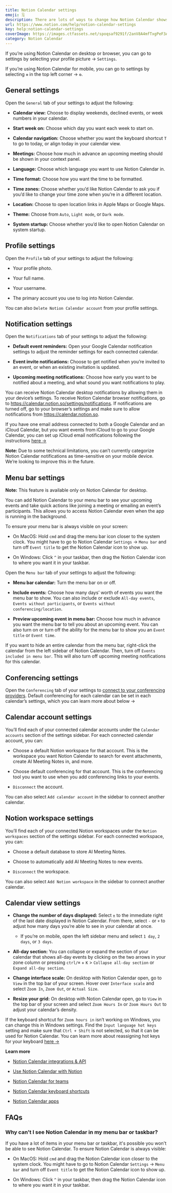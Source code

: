 ```yaml
---
title: Notion Calendar settings
emoji: 🗓️
description: There are lots of ways to change how Notion Calendar shows and reminds you about meetings 🗓️
url: https://www.notion.com/help/notion-calendar-settings
key: help:notion-calendar-settings
coverImage: https://images.ctfassets.net/spoqsaf9291f/2anV8A4mfTxgPeF3A5fWrw/ab5e253d2fa94bbd4562b46d9eed4e54/notion-calendar-settings.png
category: Notion Calendar
---
```


If you’re using Notion Calendar on desktop or browser, you can go to settings by selecting your profile picture → `Settings`.

If you’re using Notion Calendar for mobile, you can go to settings by selecting `≡` in the top left corner → `⚙️`.

## General settings

Open the `General` tab of your settings to adjust the following:

* **Calendar view:** Choose to display weekends, declined events, or week numbers in your calendar.

* **Start week on:** Choose which day you want each week to start on.

* **Calendar navigation:** Choose whether you want the keyboard shortcut `T` to go to today, or align today in your calendar view.

* **Meetings:** Choose how much in advance an upcoming meeting should be shown in your context panel.

* **Language:** Choose which language you want to use Notion Calendar in.

* **Time format:** Choose how you want the time to be formatted.

* **Time zones:** Choose whether you’d like Notion Calendar to ask you if you’d like to change your time zone when you’re in a different location.

* **Location:** Choose to open location links in Apple Maps or Google Maps.

* **Theme:** Choose from `Auto`, `Light mode`, or `Dark mode`.

* **System startup:** Choose whether you’d like to open Notion Calendar on system startup.

## Profile settings

Open the `Profile` tab of your settings to adjust the following:

* Your profile photo.

* Your full name.

* Your username.

* The primary account you use to log into Notion Calendar.

You can also `Delete Notion Calendar account` from your profile settings.

## Notification settings

Open the `Notifications` tab of your settings to adjust the following:

* **Default event reminders:** Open your Google Calendar notification settings to adjust the reminder settings for each connected calendar.

* **Event invite notifications:** Choose to get notified when you’re invited to an event, or when an existing invitation is updated.

* **Upcoming meeting notifications:** Choose how early you want to be notified about a meeting, and what sound you want notifications to play.

You can receive Notion Calendar desktop notifications by allowing them in your device’s settings. To receive Notion Calendar browser notifications, go to <https://calendar.notion.so/settings/notifications>. If notifications are turned off, go to your browser’s settings and make sure to allow notifications from <https://calendar.notion.so>.

If you have one email address connected to both a Google Calendar and an iCloud Calendar, but you want events from iCloud to go to your Google Calendar, you can set up iCloud email notifications following the instructions [here →](https://support.apple.com/guide/icloud/receive-emails-updates-shared-calendars-mm8074582205/icloud)

**Note:&#x20;**&#x44;ue to some technical limitations, you can’t currently categorize Notion Calendar notifications as time-sensitive on your mobile device. We’re looking to improve this in the future.

## Menu bar settings

**Note:** This feature is available only on Notion Calendar for desktop.

You can add Notion Calendar to your menu bar to see your upcoming events and take quick actions like joining a meeting or emailing an event’s participants. This allows you to access Notion Calendar even when the app is running in the background.

To ensure your menu bar is always visible on your screen:

* On MacOS: Hold `cmd` and drag the menu bar icon closer to the system clock. You might have to go to Notion Calendar `Settings` → `Menu bar` and turn off `Event title` to get the Notion Calendar icon to show up.

* On Windows: Click `^` in your taskbar, then drag the Notion Calendar icon to where you want it in your taskbar.

Open the `Menu bar` tab of your settings to adjust the following:

* **Menu bar calendar:** Turn the menu bar on or off.

* **Include events:** Choose how many days’ worth of events you want the menu bar to show. You can also include or exclude `All-day events`, `Events without participants`, or `Events without conferencing/location`.

* **Preview upcoming event in menu bar:** Choose how much in advance you want the menu bar to tell you about an upcoming event. You can also turn on or turn off the ability for the menu bar to show you an `Event title` or `Event time`.

If you want to hide an entire calendar from the menu bar, right-click the calendar from the left sidebar of Notion Calendar. Then, turn off `Events included in menu bar`. This will also turn off upcoming meeting notifications for this calendar.

## Conferencing settings

Open the `Conferencing` tab of your settings to [connect to your conferencing providers](https://www.notion.com/help/notion-calendar-integrations). Default conferencing for each calendar can be set in each calendar’s settings, which you can learn more about below →

## Calendar account settings

You’ll find each of your connected calendar accounts under the `Calendar accounts` section of the settings sidebar. For each connected calendar account, you can:

* Choose a default Notion workspace for that account. This is the workspace you want Notion Calendar to search for event attachments, create AI Meeting Notes in, and more.

* Choose default conferencing for that account. This is the conferencing tool you want to use when you add conferencing links to your events.

* `Disconnect` the account.

You can also select `Add calendar account` in the sidebar to connect another calendar.

## Notion workspace settings

You’ll find each of your connected Notion workspaces under the `Notion workspaces` section of the settings sidebar. For each connected workspace, you can:

* Choose a default database to store AI Meeting Notes.

* Choose to automatically add AI Meeting Notes to new events.

* `Disconnect` the workspace.

You can also select `Add Notion workspace` in the sidebar to connect another calendar.

## Calendar view settings

* **Change the number of days displayed:** Select `±` to the immediate right of the last date displayed in Notion Calendar. From there, select `-` or `+` to adjust how many days you’re able to see in your calendar at once.

  * If you’re on mobile, open the left sidebar menu and select `1 day`, `2 days`, or `3 days`.

* **All-day section:** You can collapse or expand the section of your calendar that shows all-day events by clicking on the two arrows in your zone column or pressing `ctrl/⌘` + `K` > `Collapse all-day section` or `Expand all-day section`.

* **Change interface scale:** On desktop with Notion Calendar open, go to `View` in the top bar of your screen. Hover over `Interface scale` and select `Zoom In`, `Zoom Out`, or `Actual Size`.

* **Resize your grid:** On desktop with Notion Calendar open, go to `View` in the top bar of your screen and select `Zoom Hours In` or `Zoom Hours Out` to adjust your calendar’s density.

If the keyboard shortcut for `Zoom hours in` isn’t working on Windows, you can change this in Windows settings. Find the `Input language hot keys` setting and make sure that `Ctrl + Shift` is not selected, so that it can be used for Notion Calendar. You can learn more about reassigning hot keys for your keyboard [here →](https://support.microsoft.com/en-us/topic/how-do-i-reassign-hot-keys-for-my-keyboard-703f897c-ad72-db5d-8e64-0928873d712f#:~:text=To%20reassign%20a%20key\&text=Select%20the%20Start%20button%2C%20and,to%20reassign%2C%20select%20a%20command.)

**Learn more**

* [Notion Calendar integrations & API](https://www.notion.com/help/notion-calendar-integrations)

* [Use Notion Calendar with Notion](https://www.notion.com/help/use-notion-calendar-with-notion)

* [Notion Calendar for teams](https://www.notion.com/help/notion-calendar-for-teams)

* [Notion Calendar keyboard shortcuts](https://www.notion.com/help/notion-calendar-keyboard-shortcuts)

* [Notion Calendar apps](https://www.notion.com/help/notion-calendar-apps)


## FAQs

### Why can't I see Notion Calendar in my menu bar or taskbar?

If you have a lot of items in your menu bar or taskbar, it's possible you won't be able to see Notion Calendar. To ensure Notion Calendar is always visible:

* On MacOS: Hold `cmd` and drag the Notion Calendar icon closer to the system clock. You might have to go to Notion Calendar `Settings` → `Menu bar` and turn off `Event title` to get the Notion Calendar icon to show up.

* On Windows: Click `^` in your taskbar, then drag the Notion Calendar icon to where you want it in your taskbar.
